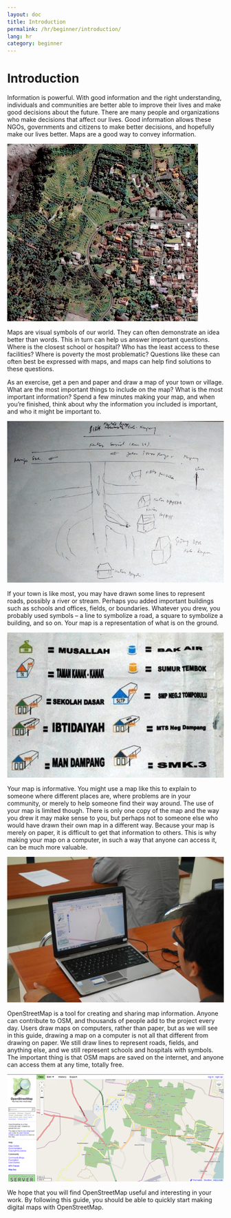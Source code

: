 ```yaml
---
layout: doc
title: Introduction
permalink: /hr/beginner/introduction/
lang: hr
category: beginner
---
```


Introduction
============

Information is powerful. With good information and the right
understanding, individuals and communities are better able to improve
their lives and make good decisions about the future. There are many
people and organizations who make decisions that affect our lives. Good
information allows these NGOs, governments and citizens to make better
decisions, and hopefully make our lives better. Maps are a good way
to convey information. 

![A village in Indonesia][]

Maps are visual symbols of our world. They can often 
demonstrate an idea better than words. This in turn can help us
answer important questions. Where is the closest school or hospital? Who
has the least access to these facilities? Where is poverty the most
problematic? Questions like these can often best be expressed with maps,
and maps can help find solutions to these questions. 

As an exercise, get a pen and paper and draw a map of your town or village. What are the
most important things to include on the map? What is the most important
information? Spend a few minutes making your map, and when you’re
finished, think about why the information you included is important, and
who it might be important to.

![Example of a hand-drawn map][]

If your town is like most, you may have drawn some lines to represent
roads, possibly a river or stream. Perhaps you added important buildings
such as schools and offices, fields, or boundaries. Whatever you drew,
you probably used symbols – a line to symbolize a road, a square to
symbolize a building, and so on. Your map is a representation of what is
on the ground.

![Examples of symbols][]

Your map is informative. You might use a map like this to explain to
someone where different places are, where problems are in your
community, or merely to help someone find their way around. The use of
your map is limited though. There is only one copy of the map and the
way you drew it may make sense to you, but perhaps not to someone else
who would have drawn their own map in a different way. Because your map
is merely on paper, it is difficult to get that information to others.
This is why making your map on a computer, in such a way that anyone can
access it, can be much more valuable. 

![Mapping on Computer][]

OpenStreetMap is a tool for creating and sharing map information. 
Anyone can contribute to OSM, and thousands of people add to the project 
every day. Users draw maps on computers, rather than paper, but as we 
will see in this guide, drawing a map on a computer is not all that 
different from drawing on paper. We still draw lines to represent roads,
fields, and anything else, and we still represent schools and hospitals 
with symbols. The important thing is that OSM maps are saved on the 
internet, and anyone can access them at any time, totally free.

![Digital maps with OpenStreetMap][]

We hope that you will find OpenStreetMap useful and interesting in your
work. By following this guide, you should be able to quickly start
making digital maps with OpenStreetMap.


[A village in Indonesia]: /images/en/beginner/01_introduction/en_beg_01_introduction_image00_village-in-indonesia.png
[Example of a hand-drawn map]: /images/en/beginner/01_introduction/en_beg_01_introduction_image01_hand-drawn-map.png
[Examples of symbols]: /images/en/beginner/01_introduction/en_beg_01_introduction_image02_examples-of-symbols.png
[Mapping on Computer]: /images/en/beginner/01_introduction/en_beg_01_introduction_image03_mapping-on-computer.png
[Digital maps with OpenStreetMap]: /images/en/beginner/01_introduction/en_beg_01_introduction_image04_digital-maps-with-osm.png
